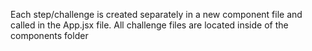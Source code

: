 Each step/challenge is created separately in a new component file and called in the App.jsx file.
All challenge files are located inside of the components folder
